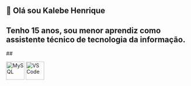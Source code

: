 ## 👋 Olá sou Kalebe Henrique 
## Tenho 15 anos, sou menor aprendiz como assistente técnico de tecnologia da informação.
##<p align="left">
  <img loading="lazy" src="https://cdn.jsdelivr.net/gh/devicons/devicon/icons/mysql/mysql-original.svg" alt="MySQL" width="50" height="50"/>
  <img loading="lazy" src="https://cdn.jsdelivr.net/gh/devicons/devicon/icons/vscode/vscode-original.svg" alt="VS Code" width="50" height="50"/>
</p>

<!--
**kalebehsilva-tech/kalebehsilva-tech** is a ✨ _special_ ✨ repository because its `README.md` (this file) appears on your GitHub profile.

Here are some ideas to get you started:

- 🔭 I’m currently working on ...
- 🌱 I’m currently learning ...
- 👯 I’m looking to collaborate on ...
- 🤔 I’m looking for help with ...
- 💬 Ask me about ...
- 📫 How to reach me: ...
- 😄 Pronouns: ...
- ⚡ Fun fact: ...
-->
